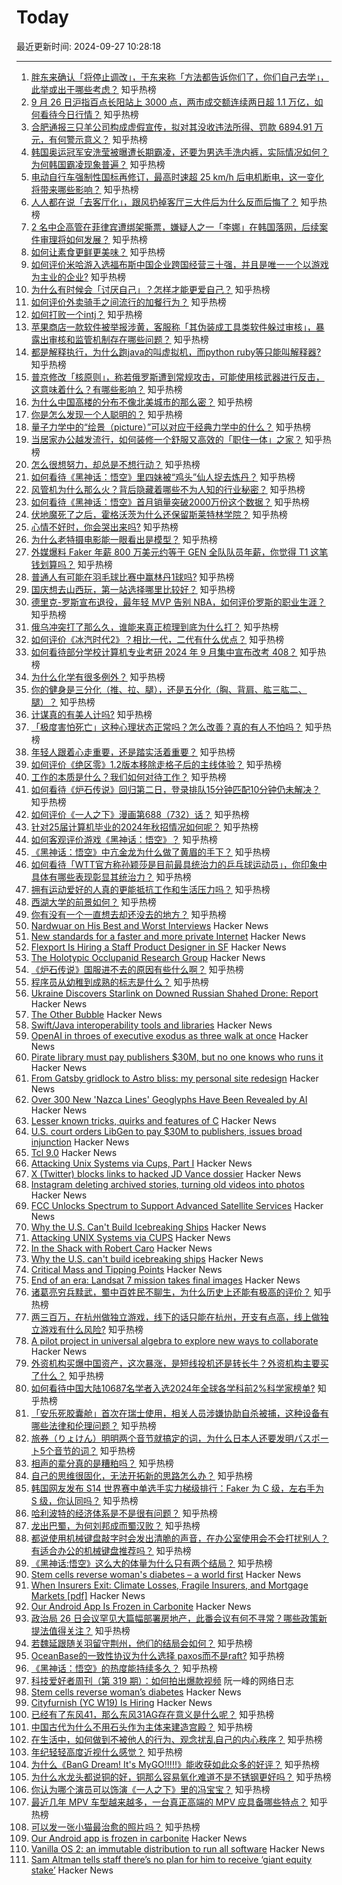 # Today

最近更新时间: 2024-09-27 10:28:18

--- 
1. [胖东来确认「将停止调改」，于东来称「方法都告诉你们了，你们自己去学」，此举或出于哪些考虑？](https://www.zhihu.com/question/668271727) 知乎热榜
2. [9 月 26 日沪指百点长阳站上 3000 点，两市成交额连续两日超 1.1 万亿，如何看待今日行情？](https://www.zhihu.com/question/668271524) 知乎热榜
3. [合肥通报三只羊公司构成虚假宣传，拟对其没收违法所得、罚款 6894.91 万元，有何警示意义？](https://www.zhihu.com/question/668875746) 知乎热榜
4. [韩国奥运冠军安洗莹被曝遭长期霸凌，还要为男选手洗内裤，实际情况如何？为何韩国霸凌现象普遍？](https://www.zhihu.com/question/668271665) 知乎热榜
5. [电动自行车强制性国标再修订，最高时速超 25 km/h 后电机断电，这一变化将带来哪些影响？](https://www.zhihu.com/question/667761824) 知乎热榜
6. [人人都在说「去客厅化」，跟风扔掉客厅三大件后为什么反而后悔了？](https://www.zhihu.com/question/666298080) 知乎热榜
7. [2 名中企高管在菲律宾遭绑架撕票，嫌疑人之一「李娜」在韩国落网，后续案件审理将如何发展？](https://www.zhihu.com/question/667980990) 知乎热榜
8. [如何让素食更鲜更美味？](https://www.zhihu.com/question/667978197) 知乎热榜
9. [如何评价米哈游入选福布斯中国企业跨国经营三十强，并且是唯一一个以游戏为主业的企业?](https://www.zhihu.com/question/668272394) 知乎热榜
10. [为什么有时候会「讨厌自己」？怎样才能更爱自己？](https://www.zhihu.com/question/667579042) 知乎热榜
11. [如何评价外卖骑手之间流行的加餐行为？](https://www.zhihu.com/question/658256921) 知乎热榜
12. [如何打败一个intj？](https://www.zhihu.com/question/654950358) 知乎热榜
13. [苹果商店一款软件被举报涉黄，客服称「其伪装成工具类软件躲过审核」，暴露出审核和监管机制存在哪些问题？](https://www.zhihu.com/question/668150777) 知乎热榜
14. [都是解释执行，为什么跑java的叫虚拟机，而python ruby等只能叫解释器?](https://www.zhihu.com/question/647430973) 知乎热榜
15. [普京修改「核原则」，称若俄罗斯遭到常规攻击，可能使用核武器进行反击，这意味着什么？有哪些影响？](https://www.zhihu.com/question/668268045) 知乎热榜
16. [为什么中国高楼的分布不像北美城市的那么密？](https://www.zhihu.com/question/330249681) 知乎热榜
17. [你是怎么发现一个人聪明的？](https://www.zhihu.com/question/665287517) 知乎热榜
18. [量子力学中的“绘景（picture）”可以对应于经典力学中的什么？](https://www.zhihu.com/question/492478116) 知乎热榜
19. [当居家办公越发流行，如何装修一个舒服又高效的「职住一体」之家？](https://www.zhihu.com/question/665982251) 知乎热榜
20. [怎么很想努力，却总是不想行动？](https://www.zhihu.com/question/668018621) 知乎热榜
21. [如何看待《黑神话：悟空》里四妹被“鸡头”仙人捉去炼丹？](https://www.zhihu.com/question/665009055) 知乎热榜
22. [风管机为什么那么火？背后隐藏着哪些不为人知的行业秘密？](https://www.zhihu.com/question/668269420) 知乎热榜
23. [‌如何看待《黑神话：悟空》首月销量突破2000万份这个数据？](https://www.zhihu.com/question/668282490) 知乎热榜
24. [伏地魔死了之后，霍格沃茨为什么还保留斯莱特林学院？](https://www.zhihu.com/question/667884282) 知乎热榜
25. [心情不好时，你会哭出来吗?](https://www.zhihu.com/question/666080016) 知乎热榜
26. [为什么老特摄电影能一眼看出是模型？](https://www.zhihu.com/question/661758639) 知乎热榜
27. [外媒爆料 Faker 年薪 800 万美元约等于 GEN 全队队员年薪，你觉得 T1 这笔钱划算吗？](https://www.zhihu.com/question/668148900) 知乎热榜
28. [普通人有可能在羽毛球比赛中赢林丹1球吗?](https://www.zhihu.com/question/666929031) 知乎热榜
29. [国庆想去山西玩，第一站选择哪里比较好？](https://www.zhihu.com/question/666872460) 知乎热榜
30. [德里克-罗斯宣布退役，最年轻 MVP 告别 NBA，如何评价罗斯的职业生涯？](https://www.zhihu.com/question/668625933) 知乎热榜
31. [俄乌冲突打了那么久，谁能来真正梳理到底为什么打？](https://www.zhihu.com/question/668232660) 知乎热榜
32. [如何评价《冰汽时代2》？相比一代，二代有什么优点？](https://www.zhihu.com/question/667475172) 知乎热榜
33. [如何看待部分学校计算机专业考研 2024 年 9 月集中宣布改考 408？](https://www.zhihu.com/question/667888160) 知乎热榜
34. [为什么化学有很多例外？](https://www.zhihu.com/question/606580471) 知乎热榜
35. [你的健身是三分化（推、拉、腿），还是五分化（胸、背肩、肱三肱二、腿）？](https://www.zhihu.com/question/665508874) 知乎热榜
36. [计谋真的有美人计吗?](https://www.zhihu.com/question/653283532) 知乎热榜
37. [「极度害怕死亡」这种心理状态正常吗？怎么改善？真的有人不怕吗？](https://www.zhihu.com/question/666989407) 知乎热榜
38. [年轻人跟着心走重要，还是踏实活着重要？](https://www.zhihu.com/question/666948857) 知乎热榜
39. [如何评价《绝区零》1.2版本移除走格子后的主线体验？](https://www.zhihu.com/question/668236415) 知乎热榜
40. [工作的本质是什么？我们如何对待工作？](https://www.zhihu.com/question/667923252) 知乎热榜
41. [如何看待《炉石传说》回归第二日，登录排队15分钟匹配10分钟仍未解决？](https://www.zhihu.com/question/668281848) 知乎热榜
42. [如何评价《一人之下》漫画第688（732）话？](https://www.zhihu.com/question/668972341) 知乎热榜
43. [针对25届计算机毕业的2024年秋招情况如何呢？](https://www.zhihu.com/question/664740054) 知乎热榜
44. [如何客观评价游戏《黑神话：悟空》？](https://www.zhihu.com/question/558640795) 知乎热榜
45. [《黑神话：悟空》中亢金龙为什么做了黄眉的手下？](https://www.zhihu.com/question/665005678) 知乎热榜
46. [如何看待「WTT官方称孙颖莎是目前最具统治力的乒乓球运动员」，你印象中具体有哪些表现彰显其统治力？](https://www.zhihu.com/question/668669412) 知乎热榜
47. [拥有运动爱好的人真的更能抵抗工作和生活压力吗？](https://www.zhihu.com/question/660632314) 知乎热榜
48. [西湖大学的前景如何？](https://www.zhihu.com/question/391017353) 知乎热榜
49. [你有没有一个一直想去却还没去的地方？](https://www.zhihu.com/question/666257531) 知乎热榜
50. [Nardwuar on His Best and Worst Interviews](https://www.vulture.com/article/nardwuar-best-worst-interviews.html) Hacker News
51. [New standards for a faster and more private Internet](https://blog.cloudflare.com/new-standards/) Hacker News
52. [Flexport Is Hiring a Staff Product Designer in SF](https://job-boards.greenhouse.io/flexport/jobs/6270806?gh_jid=6270806) Hacker News
53. [The Holotypic Occlupanid Research Group](http://www.horg.com/horg/) Hacker News
54. [《炉石传说》国服进不去的原因有些什么啊？](https://www.zhihu.com/question/668248792) 知乎热榜
55. [程序员从幼稚到成熟的标志是什么？](https://www.zhihu.com/question/642449547) 知乎热榜
56. [Ukraine Discovers Starlink on Downed Russian Shahed Drone: Report](https://www.newsweek.com/ukraine-starlink-russia-shahed-135-drone-elon-musk-spacex-1959563) Hacker News
57. [The Other Bubble](https://www.wheresyoured.at/saaspocalypse-now/) Hacker News
58. [Swift/Java interoperability tools and libraries](https://twitter.com/SwiftLang/status/1839328831200809217) Hacker News
59. [OpenAI in throes of executive exodus as three walk at once](https://www.theregister.com/2024/09/26/openai_execs_leave/) Hacker News
60. [Pirate library must pay publishers $30M, but no one knows who runs it](https://arstechnica.com/tech-policy/2024/09/pirate-library-must-pay-publishers-30m-but-no-one-knows-who-runs-it/) Hacker News
61. [From Gatsby gridlock to Astro bliss: my personal site redesign](https://jwn.gr/posts/migrating-from-gatsby-to-astro/) Hacker News
62. [Over 300 New 'Nazca Lines' Geoglyphs Have Been Revealed by AI](https://thedebrief.org/look-over-300-new-nazca-lines-geoglyphs-have-been-revealed-by-ai/) Hacker News
63. [Lesser known tricks, quirks and features of C](https://jorenar.com/blog/less-known-c) Hacker News
64. [U.S. court orders LibGen to pay $30M to publishers, issues broad injunction](https://torrentfreak.com/u-s-court-orders-libgen-to-pay-30m-to-publishers-issues-broad-injunction-240925/) Hacker News
65. [Tcl 9.0](https://www.tcl-lang.org/software/tcltk/9.0.html?post=new) Hacker News
66. [Attacking Unix Systems via Cups, Part I](https://www.evilsocket.net/2024/09/26/Attacking-UNIX-systems-via-CUPS-Part-I/) Hacker News
67. [X (Twitter) blocks links to hacked JD Vance dossier](https://www.theverge.com/2024/9/26/24255298/elon-musk-x-blocks-jd-vance-dossier) Hacker News
68. [Instagram deleting archived stories, turning old videos into photos](https://twitter.com/IndoPopBase/status/1838858807801155618) Hacker News
69. [FCC Unlocks Spectrum to Support Advanced Satellite Services](https://www.fcc.gov/document/fcc-unlocks-spectrum-support-advanced-satellite-services) Hacker News
70. [Why the U.S. Can't Build Icebreaking Ships](https://www.construction-physics.com/p/why-the-us-cant-build-icebreaking) Hacker News
71. [Attacking UNIX Systems via CUPS](https://www.evilsocket.net/2024/09/26/Attacking-UNIX-systems-via-CUPS-Part-I/) Hacker News
72. [In the Shack with Robert Caro](https://www.curbed.com/article/robert-caro-power-broker-lyndon-johnson-book-interview.html) Hacker News
73. [Why the U.S. can't build icebreaking ships](https://www.construction-physics.com/p/why-the-us-cant-build-icebreaking) Hacker News
74. [Critical Mass and Tipping Points](https://fs.blog/critical-mass/) Hacker News
75. [End of an era: Landsat 7 mission takes final images](https://www.usgs.gov/news/national-news-release/end-era-historic-landsat-7-mission-takes-final-images) Hacker News
76. [诸葛亮穷兵黩武，蜀中百姓民不聊生，为什么历史上还能有极高的评价？](https://www.zhihu.com/question/668033648) 知乎热榜
77. [两三百万，在杭州做独立游戏，线下的话只能在杭州，开支有点高，线上做独立游戏有什么风险?](https://www.zhihu.com/question/668231804) 知乎热榜
78. [A pilot project in universal algebra to explore new ways to collaborate](https://terrytao.wordpress.com/2024/09/25/a-pilot-project-in-universal-algebra-to-explore-new-ways-to-collaborate-and-use-machine-assistance/) Hacker News
79. [外资机构买爆中国资产，这次暴涨，是短线投机还是转长牛？外资机构主要买了什么？](https://www.zhihu.com/question/668280519) 知乎热榜
80. [如何看待中国大陆10687名学者入选2024年全球各学科前2%科学家榜单?](https://www.zhihu.com/question/667840487) 知乎热榜
81. [「安乐死胶囊舱」首次在瑞士使用，相关人员涉嫌协助自杀被捕，这种设备有哪些法律和伦理问题？](https://www.zhihu.com/question/668126328) 知乎热榜
82. [旅券（りょけん）明明两个音节就搞定的词，为什么日本人还要发明パスポート5个音节的词？](https://www.zhihu.com/question/641548489) 知乎热榜
83. [相声的辈分真的是糟粕吗？](https://www.zhihu.com/question/321494644) 知乎热榜
84. [自己的思维很固化，无法开拓新的思路怎么办？](https://www.zhihu.com/question/666990617) 知乎热榜
85. [韩国网友发布 S14 世界赛中单选手实力梯级排行：Faker 为 C 级，左右手为 S 级，你认同吗？](https://www.zhihu.com/question/667723710) 知乎热榜
86. [哈利波特的经济体系是不是很有问题？](https://www.zhihu.com/question/29277304) 知乎热榜
87. [龙出巴蜀，为何刘邦成而蜀汉败？](https://www.zhihu.com/question/666684870) 知乎热榜
88. [都说使用机械键盘敲字时会发出清脆的声音，在办公室使用会不会打扰别人？有适合办公的机械键盘推荐吗？](https://www.zhihu.com/question/666121056) 知乎热榜
89. [《黑神话:悟空》这么大的体量为什么只有两个结局？](https://www.zhihu.com/question/665067495) 知乎热榜
90. [Stem cells reverse woman's diabetes – a world first](https://www.nature.com/articles/d41586-024-03129-3) Hacker News
91. [When Insurers Exit: Climate Losses, Fragile Insurers, and Mortgage Markets [pdf]](https://www.hbs.edu/ris/Publication%20Files/24-051_f1329bc3-d296-4ffa-aff3-a9e4b8e98e9d.pdf) Hacker News
92. [Our Android App Is Frozen in Carbonite](https://ia.net/topics/our-android-app-is-frozen-in-carbonite) Hacker News
93. [政治局 26 日会议罕见大篇幅部署房地产，此番会议有何不寻常？哪些政策新提法值得关注？](https://www.zhihu.com/question/668753879) 知乎热榜
94. [若魏延跟随关羽留守荆州，他们的结局会如何？](https://www.zhihu.com/question/667382989) 知乎热榜
95. [OceanBase的一致性协议为什么选择 paxos而不是raft?](https://www.zhihu.com/question/52337912) 知乎热榜
96. [《黑神话：悟空》的热度能持续多久？](https://www.zhihu.com/question/667358728) 知乎热榜
97. [科技爱好者周刊（第 319 期）：如何拍出爆款视频](http://www.ruanyifeng.com/blog/2024/09/weekly-issue-319.html) 阮一峰的网络日志
98. [Stem cells reverse woman’s diabetes](https://www.nature.com/articles/d41586-024-03129-3) Hacker News
99. [Cityfurnish (YC W19) Is Hiring](https://www.ycombinator.com/companies/cityfurnish/jobs/7EVvWqp-performance-marketing-head) Hacker News
100. [已经有了东风41，那么东风31AG存在意义是什么呢？](https://www.zhihu.com/question/349385889) 知乎热榜
101. [中国古代为什么不用石头作为主体来建造宫殿？](https://www.zhihu.com/question/667475295) 知乎热榜
102. [在生活中，如何做到不被他人的行为、观念扰乱自己的内心秩序？](https://www.zhihu.com/question/668004254) 知乎热榜
103. [年纪轻轻高度近视什么感觉？](https://www.zhihu.com/question/65458646) 知乎热榜
104. [为什么《BanG Dream! It's MyGO!!!!!》能收获如此众多的好评？](https://www.zhihu.com/question/615419286) 知乎热榜
105. [为什么水龙头都说铜的好，铜那么容易氧化难道不是不锈钢更好吗？](https://www.zhihu.com/question/626308544) 知乎热榜
106. [你认为哪个演员可以饰演《一人之下》里的冯宝宝？](https://www.zhihu.com/question/263606418) 知乎热榜
107. [最近几年 MPV 车型越来越多，一台真正高端的 MPV 应具备哪些特点？](https://www.zhihu.com/question/667941883) 知乎热榜
108. [可以发一张小猫最治愈的照片吗？](https://www.zhihu.com/question/667960139) 知乎热榜
109. [Our Android app is frozen in carbonite](https://ia.net/topics/our-android-app-is-frozen-in-carbonite) Hacker News
110. [Vanilla OS 2: an immutable distribution to run all software](https://lwn.net/Articles/989629/) Hacker News
111. [Sam Altman tells staff there’s no plan for him to receive ‘giant equity stake’](https://www.cnbc.com/2024/09/26/openais-sam-altman-tells-employees-he-didnt-get-giant-equity-stake.html) Hacker News
